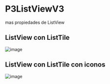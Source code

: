 # P3ListViewV3
mas propiedades de ListView

## ListView con ListTile
![image](https://github.com/user-attachments/assets/df3fe170-4eff-40a2-8418-4ffa5f94f5c9)

## ListView con ListTile con iconos
![image](https://github.com/user-attachments/assets/3f5c00f7-a843-461b-80c0-e3b014b7c1c7)
